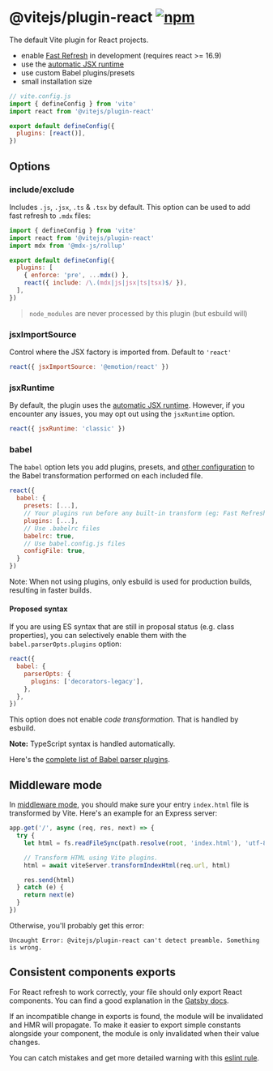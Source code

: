 # @vitejs/plugin-react [![npm](https://img.shields.io/npm/v/@vitejs/plugin-react.svg)](https://npmjs.com/package/@vitejs/plugin-react)

The default Vite plugin for React projects.

- enable [Fast Refresh](https://www.npmjs.com/package/react-refresh) in development (requires react >= 16.9)
- use the [automatic JSX runtime](https://legacy.reactjs.org/blog/2020/09/22/introducing-the-new-jsx-transform.html)
- use custom Babel plugins/presets
- small installation size

```js
// vite.config.js
import { defineConfig } from 'vite'
import react from '@vitejs/plugin-react'

export default defineConfig({
  plugins: [react()],
})
```

## Options

### include/exclude

Includes `.js`, `.jsx`, `.ts` & `.tsx` by default. This option can be used to add fast refresh to `.mdx` files:

```js
import { defineConfig } from 'vite'
import react from '@vitejs/plugin-react'
import mdx from '@mdx-js/rollup'

export default defineConfig({
  plugins: [
    { enforce: 'pre', ...mdx() },
    react({ include: /\.(mdx|js|jsx|ts|tsx)$/ }),
  ],
})
```

> `node_modules` are never processed by this plugin (but esbuild will)

### jsxImportSource

Control where the JSX factory is imported from. Default to `'react'`

```js
react({ jsxImportSource: '@emotion/react' })
```

### jsxRuntime

By default, the plugin uses the [automatic JSX runtime](https://legacy.reactjs.org/blog/2020/09/22/introducing-the-new-jsx-transform.html). However, if you encounter any issues, you may opt out using the `jsxRuntime` option.

```js
react({ jsxRuntime: 'classic' })
```

### babel

The `babel` option lets you add plugins, presets, and [other configuration](https://babeljs.io/docs/en/options) to the Babel transformation performed on each included file.

```js
react({
  babel: {
    presets: [...],
    // Your plugins run before any built-in transform (eg: Fast Refresh)
    plugins: [...],
    // Use .babelrc files
    babelrc: true,
    // Use babel.config.js files
    configFile: true,
  }
})
```

Note: When not using plugins, only esbuild is used for production builds, resulting in faster builds.

#### Proposed syntax

If you are using ES syntax that are still in proposal status (e.g. class properties), you can selectively enable them with the `babel.parserOpts.plugins` option:

```js
react({
  babel: {
    parserOpts: {
      plugins: ['decorators-legacy'],
    },
  },
})
```

This option does not enable _code transformation_. That is handled by esbuild.

**Note:** TypeScript syntax is handled automatically.

Here's the [complete list of Babel parser plugins](https://babeljs.io/docs/en/babel-parser#ecmascript-proposalshttpsgithubcombabelproposals).

## Middleware mode

In [middleware mode](https://vitejs.dev/config/server-options.html#server-middlewaremode), you should make sure your entry `index.html` file is transformed by Vite. Here's an example for an Express server:

```js
app.get('/', async (req, res, next) => {
  try {
    let html = fs.readFileSync(path.resolve(root, 'index.html'), 'utf-8')

    // Transform HTML using Vite plugins.
    html = await viteServer.transformIndexHtml(req.url, html)

    res.send(html)
  } catch (e) {
    return next(e)
  }
})
```

Otherwise, you'll probably get this error:

```
Uncaught Error: @vitejs/plugin-react can't detect preamble. Something is wrong.
```

## Consistent components exports

For React refresh to work correctly, your file should only export React components. You can find a good explanation in the [Gatsby docs](https://www.gatsbyjs.com/docs/reference/local-development/fast-refresh/#how-it-works).

If an incompatible change in exports is found, the module will be invalidated and HMR will propagate. To make it easier to export simple constants alongside your component, the module is only invalidated when their value changes.

You can catch mistakes and get more detailed warning with this [eslint rule](https://github.com/ArnaudBarre/eslint-plugin-react-refresh).
